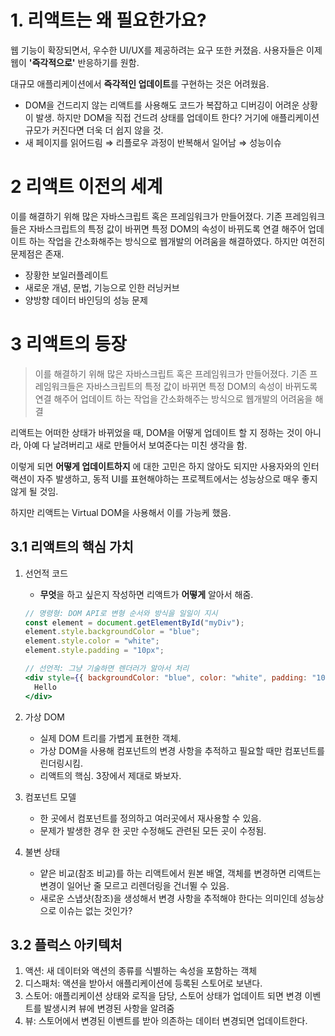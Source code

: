 # 1. 리액트는 왜 필요한가요?

웹 기능이 확장되면서, 우수한 UI/UX를 제공하려는 요구 또한 커졌음. 사용자들은 이제 웹이 **'즉각적으로'** 반응하기를 원함.

대규모 애플리케이션에서 **즉각적인 업데이트**를 구현하는 것은 어려웠음.

- DOM을 건드리지 않는 리액트를 사용해도 코드가 복잡하고 디버깅이 어려운 상황이 발생. 하지만 DOM을 직접 건드려 상태를 업데이트 한다? 거기에 애플리케이션 규모가 커진다면 더욱 더 쉽지 않을 것.
- 새 페이지를 읽어드림 ⇒ 리플로우 과정이 반복해서 일어남 ⇒ 성능이슈

# 2 리액트 이전의 세계

이를 해결하기 위해 많은 자바스크립트 혹은 프레임워크가 만들어졌다. 기존 프레임워크들은 자바스크립트의 특정 값이 바뀌면 특정 DOM의 속성이 바뀌도록 연결 해주어 업데이트 하는 작업을 간소화해주는 방식으로 웹개발의 어려움을 해결하였다. 하지만 여전히 문제점은 존재.

- 장황한 보일러플레이트
- 새로운 개념, 문법, 기능으로 인한 러닝커브
- 양방향 데이터 바인딩의 성능 문제

# 3 리액트의 등장

> 이를 해결하기 위해 많은 자바스크립트 혹은 프레임워크가 만들어졌다. 기존 프레임워크들은 자바스크립트의 특정 값이 바뀌면 특정 DOM의 속성이 바뀌도록 연결 해주어 업데이트 하는 작업을 간소화해주는 방식으로 웹개발의 어려움을 해결

리액트는 어떠한 상태가 바뀌었을 때, DOM을 어떻게 업데이트 할 지 정하는 것이 아니라, 아예 다 날려버리고 새로 만들어서 보여준다는 미친 생각을 함.

이렇게 되면 **어떻게 업데이트하지** 에 대한 고민은 하지 않아도 되지만 사용자와의 인터랙션이 자주 발생하고, 동적 UI를 표현해야하는 프로젝트에서는 성능상으로 매우 좋지 않게 될 것임.

하지만 리액트는 Virtual DOM을 사용해서 이를 가능케 했음.

## 3.1 리액트의 핵심 가치

1. 선언적 코드

   - **무엇**을 하고 싶은지 작성하면 리액트가 **어떻게** 알아서 해줌.

   ```jsx
   // 명령형: DOM API로 변형 순서와 방식을 일일이 지시
   const element = document.getElementById("myDiv");
   element.style.backgroundColor = "blue";
   element.style.color = "white";
   element.style.padding = "10px";
   ```

   ```jsx
   // 선언적: 그냥 기술하면 렌더러가 알아서 처리
   <div style={{ backgroundColor: "blue", color: "white", padding: "10px" }}>
     Hello
   </div>
   ```

1. 가상 DOM
   - 실제 DOM 트리를 가볍게 표현한 객체.
   - 가상 DOM을 사용해 컴포넌트의 변경 사항을 추적하고 필요할 때만 컴포넌트를 린더링시킴.
   - 리액트의 핵심. 3장에서 제대로 봐보자.
1. 컴포넌트 모델
   - 한 곳에서 컴포넌트를 정의하고 여러곳에서 재사용할 수 있음.
   - 문제가 발생한 경우 한 곳만 수정해도 관련된 모든 곳이 수정됨.
1. 불변 상태
   - 얕은 비교(참조 비교)를 하는 리액트에서 원본 배열, 객체를 변경하면 리액트는 변경이 일어난 줄 모르고 리렌더링을 건너뛸 수 있음.
   - 새로운 스냅샷(참조)을 생성해서 변경 사항을 추적해야 한다는 의미인데 성능상으로 이슈는 없는 것인가?

## 3.2 플럭스 아키텍처

1. 액션: 새 데이터와 액션의 종류를 식별하는 속성을 포함하는 객체
2. 디스패처: 액션을 받아서 애플리케이션에 등록된 스토어로 보낸다.
3. 스토어: 애플리케이션 상태와 로직을 담당, 스토어 상태가 업데이트 되면 변경 이벤트를 발생시켜 뷰에 변경된 사항을 알려줌
4. 뷰: 스토어에서 변경된 이벤트를 받아 의존하는 데이터 변경되면 업데이트한다.
